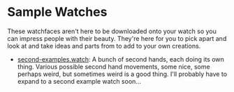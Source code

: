 # Sample Watches

These watchfaces aren't here to be downloaded onto your watch so you can impress people with their beauty.  They're here for you to pick apart and look at and take ideas and parts from to add to your own creations.

* [second-examples.watch](second-examples.watch): A bunch of second hands, each doing its own thing.  Various possible second hand movements, some nice, some perhaps weird, but sometimes weird is a good thing.  I'll probably have to expand to a second example watch soon...
